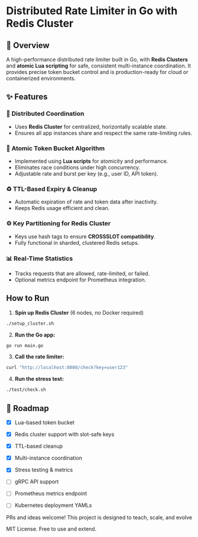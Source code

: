 # Distributed Rate Limiter in Go with Redis Cluster

## 🚀 Overview

A high-performance distributed rate limiter built in Go, with **Redis Clusters** and **atomic Lua scripting** for safe, consistent multi-instance coordination. It provides precise token bucket control and is production-ready for cloud or containerized environments.


## ✨ Features

### 🔗 **Distributed Coordination**

* Uses **Redis Cluster** for centralized, horizontally scalable state.
* Ensures all app instances share and respect the same rate-limiting rules.

### 🧠 **Atomic Token Bucket Algorithm**

* Implemented using **Lua scripts** for atomicity and performance.
* Eliminates race conditions under high concurrency.
* Adjustable rate and burst per key (e.g., user ID, API token).

### ♻️ **TTL-Based Expiry & Cleanup**

* Automatic expiration of rate and token data after inactivity.
* Keeps Redis usage efficient and clean.

### ⚙️ **Key Partitioning for Redis Cluster**

* Keys use hash tags to ensure **CROSSSLOT compatibility**.
* Fully functional in sharded, clustered Redis setups.

### 📊 **Real-Time Statistics**

* Tracks requests that are allowed, rate-limited, or failed.
* Optional metrics endpoint for Prometheus integration.


## How to Run

1. **Spin up Redis Cluster** (6 nodes, no Docker required)
```bash
./setup_cluster.sh
```
2. **Run the Go app:**

```bash
go run main.go
```

3. **Call the rate limiter:**

```bash
curl "http://localhost:8080/check?key=user123"
```

4. **Run the stress test:**

```bash
./test/check.sh
```

## 🚧 Roadmap

* [x] Lua-based token bucket
* [x] Redis cluster support with slot-safe keys
* [x] TTL-based cleanup
* [x] Multi-instance coordination
* [x] Stress testing & metrics
* [ ] gRPC API support
* [ ] Prometheus metrics endpoint
* [ ] Kubernetes deployment YAMLs


PRs and ideas welcome! This project is designed to teach, scale, and evolve

MIT License. Free to use and extend.
